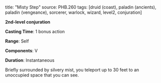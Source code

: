 title: "Misty Step"
source: PHB.260
tags: [druid (coast), paladin (ancients), paladin (vengeance), sorcerer, warlock, wizard, level2, conjuration]

**2nd-level conjuration**

**Casting Time**: 1 bonus action

**Range**: Self

**Components**: V

**Duration**: Instantaneous

Briefly surrounded by silvery mist, you teleport up to 30 feet to an unoccupied space that you can see.
